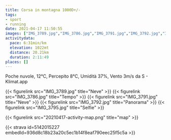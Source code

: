 ```yaml
---
title: Corsa in montagna 1000D+/-
tags:
- sport
- running
date: 2021-04-17 11:50:55
images: ["IMG_3789.jpg","IMG_3786.jpg","IMG_3791.jpg","IMG_3792.jpg","IMG_3795.jpg","20210417-activity-map.png"]
activitydata:
  pace: 6:31min/km
  elevation: 1022mt
  distance: 20.21km
  duration: 2:11:49
places: []
---
```


Poche nuvole, 12°C, Percepito 8°C, Umidità 37%, Vento 3m/s da S - Klimat.app

<!--more-->

{{< figurelink src="IMG_3789.jpg" title="Neve" >}}
{{< figurelink src="IMG_3786.jpg" title="Tempo" >}}
{{< figurelink src="IMG_3791.jpg" title="Neve" >}}
{{< figurelink src="IMG_3792.jpg" title="Panorama" >}}
{{< figurelink src="IMG_3795.jpg" title="Selfie" >}}


{{< figurelink src="20210417-activity-map.png" title="map" >}}


{{< strava id=5142015227 embedId=936d8c18b23a20c5ec1b14f8eaf790eec25f5c5a >}}
